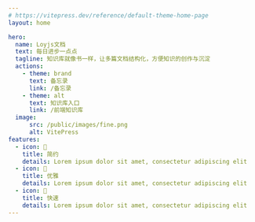 ```yaml
---
# https://vitepress.dev/reference/default-theme-home-page
layout: home

hero:
  name: Loyjs文档
  text: 每日进步一点点
  tagline: 知识库就像书一样，让多篇文档结构化，方便知识的创作与沉淀
  actions:
    - theme: brand
      text: 备忘录
      link: /备忘录
    - theme: alt
      text: 知识库入口
      link: /前端知识库
  image:
      src: /public/images/fine.png
      alt: VitePress
features:
  - icon: 📝
    title: 简约
    details: Lorem ipsum dolor sit amet, consectetur adipiscing elit
  - icon: 📝
    title: 优雅
    details: Lorem ipsum dolor sit amet, consectetur adipiscing elit
  - icon: 🚀
    title: 快速
    details: Lorem ipsum dolor sit amet, consectetur adipiscing elit
---
```

